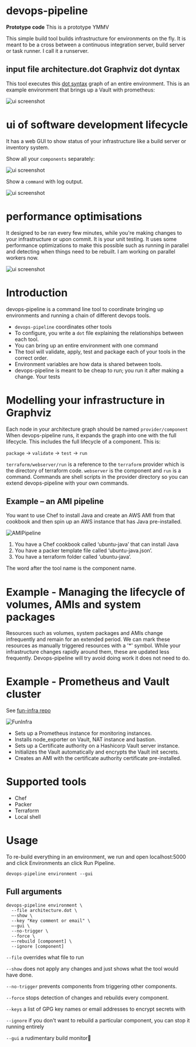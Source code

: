# devops-pipeline

**Prototype code** This is a prototype YMMV

This simple build tool builds infrastructure for environments on the fly. It is meant to be a cross between a continuous integration server, build server or task runner. I call it a runserver.

## input file architecture.dot Graphviz dot dyntax

This tool executes this [dot syntax](https://en.wikipedia.org/wiki/DOT_(graph_description_language)) graph of an entire environment. This is an example environment that brings up a Vault with prometheus:

![ui screenshot](docs/architecture.png)

# ui of software development lifecycle

It has a web GUI to show status of your infrastructure like a build server or inventory system.

Show all your `components` separately:

![ui screenshot](docs/component-view.png)

Show a `command` with log output.

![ui screenshot](docs/command-view.png)

# performance optimisations

It designed to be ran every few minutes, while you're making changes to your infrastructure or upon commit. It is your unit testing. It uses some performance optimizations to make this possible such as running in parallel and detecting when things need to be rebuilt. I am working on parallel workers now.

![ui screenshot](docs/parallel-components.png)

# Introduction

devops-pipeline is a command line tool to coordinate bringing up environments and running a chain of different devops tools.

* `devops-pipeline` coordinates other tools
* To configure, you write a `dot` file explaining the relationships between each tool.
* You can bring up an entire environment with one command
* The tool will validate, apply, test and package each of your tools in the correct order.
* Environment variables are how data is shared between tools.
* devops-pipeline is meant to be cheap to run; you run it after making a change. Your tests




# Modelling your infrastructure in Graphviz

Each node in your architecture graph should be named `provider/component` When devops-pipeline runs, it expands the graph into one with the full lifecycle. This includes the full lifecycle of a component. This is:

`package` -> `validate` -> `test` -> `run`

`terraform/webserver/run` is a reference to the `terraform` provider which is the directory of terraform code.  `webserver` is the component and `run` is a command. Commands are shell scripts in the provider directory so you can extend devops-pipeline with your own commands.

## Example – an AMI pipeline

You want to use Chef to install Java and create an AWS AMI from that cookbook and then spin up an AWS instance that has Java pre-installed.

![AMIPipeline](/docs/example-01.png)

1. You have a Chef cookbook called ‘ubuntu-java’ that can install Java
2. You have a packer template file called ‘ubuntu-java.json’.
3. You have a terraform folder called ‘ubuntu-java’.

The word after the tool name is the component name.

# Example - Managing the lifecycle of volumes, AMIs and system packages


Resources such as volumes, system packages and AMIs change infrequently and remain for an extended period. We can mark these resources as manually triggered resources with a '*' symbol. While your infrastructure changes rapidly around them, these are updated less frequently. Devops-pipeline will try avoid doing work it does not need to do.

# Example - Prometheus and Vault cluster

See [fun-infra repo](https://github.com/samsquire/fun-infra)

![FunInfra](/docs/example-02.png)

* Sets up a Prometheus instance for monitoring instances.
* Installs node_exporter on Vault, NAT instance and bastion.
* Sets up a Certificate authority on a Hashicorp Vault server instance.
* Initializes the Vault automatically and encrypts the Vault init secrets.
* Creates an AMI with the certificate authority certificate pre-installed.

# Supported tools

* Chef
* Packer
* Terraform
* Local shell

# Usage

To re-build everything in an environment, we run and open localhost:5000 and click Environments an click Run Pipeline.
```
devops-pipeline environment --gui
```


## Full arguments

```
devops-pipeline environment \
  --file architecture.dot \
  –-show \
  --key "Key comment or email" \
  –-gui \
  --no-trigger \
  --force \
  –-rebuild [component] \
  --ignore [component]
  ```

`--file` overrides what file to run

`--show` does not apply any changes and just shows what the tool would have done.

`--no-trigger` prevents components from triggering other components.

`--force` stops detection of changes and rebuilds every component.

`--keys` a list of GPG key names or email addresses to encrypt secrets with

`--ignore` if you don't want to rebuild a particular component, you can stop it running entirely

`--gui` a rudimentary build monitor
